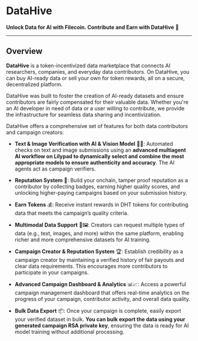 # DataHive

**Unlock Data for AI with Filecoin. Contribute and Earn with DataHive** 🚀

---

## Overview

**DataHive** is a token-incentivized data marketplace that connects AI researchers, companies, and everyday data contributors. On DataHive, you can buy AI-ready data or sell your own for token rewards, all on a secure, decentralized platform. 

DataHive was built  to foster the creation of AI-ready datasets and ensure contributors are fairly compensated for their valuable data. Whether you're an AI developer in need of data or a user willing to contribute, we provide the infrastructure for seamless data sharing and incentivization.

DataHive offers a comprehensive set of features for both data contributors and campaign creators:

- **Text & Image Verification with AI & Vision Model** 🤖📸: Automated checks on text and image submissions using an **advanced multiagent AI workflow on Lilypad to dynamically select and combine the most appropriate models to ensure authenticity and accuracy**. The AI agents act as campaign verifiers.

- **Reputation System** 🌟: Build your onchain, tamper proof reputation as a contributor by collecting badges, earning higher quality scores, and unlocking higher-paying campaigns based on your submission history.

- **Earn Tokens** 💰: Receive instant rewards in DHT tokens for contributing data that meets the campaign’s quality criteria.

- **Multimodal Data Support** 📝🖼️: Creators can request multiple types of data (e.g., text, images, and more) within the same platform, enabling richer and more comprehensive datasets for AI training.

- **Campaign Creator & Reputation System** 🏆: Establish credibility as a campaign creator by maintaining a verified history of fair payouts and clear data requirements. This encourages more contributors to participate in your campaigns.

- **Advanced Campaign Dashboard & Analytics** 📊📈: Access a powerful campaign management dashboard that offers real-time analytics on the progress of your campaign, contributor activity, and overall data quality.

- **Bulk Data Export** 📦: Once your campaign is complete, easily export your verified dataset in bulk. **You can bulk export the data using your generated campaign RSA private key**, ensuring the data is ready for AI model training without additional processing.
  
